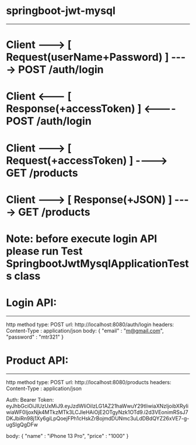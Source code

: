 # springboot-jwt-mysql
--------------------------------







# Client ---> [ Request(userName+Password) ] ----> POST /auth/login
# Client <--- [ Response(+accessToken) ] <---- POST /auth/login

# Client ---> [ Request(+accessToken) ] ----> GET /products
# Client ---> [ Response(+JSON) ] ----> GET /products






# Note: before execute login API please run Test SpringbootJwtMysqlApplicationTests class

# Login API:
-----------
http method type: POST
url: http://localhost:8080/auth/login
headers: 
Content-Type : application/json
body:
{
    "email" : "m@gmail.com",
    "password" : "mtr321"
}




# Product API:
-----------
http method type: POST
url: http://localhost:8080/products
headers: 
Content-Type : application/json

Auth:
Bearer Token: eyJhbGciOiJIUzUxMiJ9.eyJzdWIiOiIzLG1AZ21haWwuY29tIiwiaXNzIjoibXRyIiwiaWF0IjoxNjk4MTkzMTk3LCJleHAiOjE2OTgyNzk1OTd9.i2d3VEonimRSsJ7DKJbiRn98j1Xy6giLpQoejFPh1cHskZrBojmdDUNmc3uLdDBdQYZ26xVE7-g-ugSlgQgDFw

body:
{
    "name" : "iPhone 13 Pro",
    "price" : "1000"
    }










